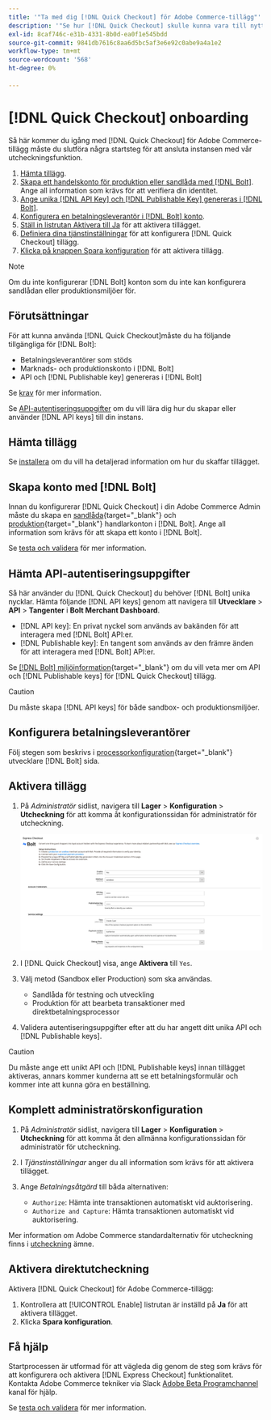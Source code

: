 ```yaml
---
title: '"Ta med dig [!DNL Quick Checkout] för Adobe Commerce-tillägg"'
description: '"Se hur [!DNL Quick Checkout] skulle kunna vara till nytta för er Adobe Commerce-instans och för att komma igång med och konfigurera tillägget."'
exl-id: 8caf746c-e31b-4331-8b0d-ea0f1e545bdd
source-git-commit: 9841db7616c8aa6d5bc5af3e6e92c0abe9a4a1e2
workflow-type: tm+mt
source-wordcount: '568'
ht-degree: 0%

---
```


# [!DNL Quick Checkout] onboarding

Så här kommer du igång med [!DNL Quick Checkout] för Adobe Commerce-tillägg måste du slutföra några startsteg för att ansluta instansen med vår utcheckningsfunktion.

1. [Hämta tillägg](#get-extension).
1. [Skapa ett handelskonto för produktion eller sandlåda med [!DNL Bolt]](#create-account-with-bolt). Ange all information som krävs för att verifiera din identitet.
1. [Ange unika [!DNL API Key] och [!DNL Publishable Key] genereras i [!DNL Bolt]](#obtain-api-credentials).
1. [Konfigurera en betalningsleverantör i [!DNL Bolt] konto](#configure-payment-providers).
1. [Ställ in listrutan Aktivera till Ja](#enable-extension) för att aktivera tillägget.
1. [Definiera dina tjänstinställningar](#complete-admin-configuration) för att konfigurera [!DNL Quick Checkout] tillägg.
1. [Klicka på knappen Spara konfiguration](#enable-live-quick-checkout) för att aktivera tillägg.

>[!NOTE]
>
> Om du inte konfigurerar [!DNL Bolt] konton som du inte kan konfigurera sandlådan eller produktionsmiljöer för.

## Förutsättningar

För att kunna använda [!DNL Quick Checkout]måste du ha följande tillgängliga för [!DNL Bolt]:

- Betalningsleverantörer som stöds
- Marknads- och produktionskonto i [!DNL Bolt]
- API och [!DNL Publishable key] genereras i [!DNL Bolt]

Se [krav](../quick-checkout/prerequisites.md) för mer information.

Se [API-autentiseringsuppgifter](#obtain-api-credentials) om du vill lära dig hur du skapar eller använder [!DNL API keys] till din instans.

## Hämta tillägg

Se [installera](../quick-checkout/install.md) om du vill ha detaljerad information om hur du skaffar tillägget.

## Skapa konto med [!DNL Bolt]

Innan du konfigurerar [!DNL Quick Checkout] i din Adobe Commerce Admin måste du skapa en [sandlåda](https://merchant-sandbox.bolt.com/register){target=&quot;_blank&quot;} och [produktion](https://merchant.bolt.com/register){target=&quot;_blank&quot;} handlarkonton i [!DNL Bolt]. Ange all information som krävs för att skapa ett konto i [!DNL Bolt].

Se [testa och validera](../quick-checkout/testing.md) för mer information.

## Hämta API-autentiseringsuppgifter

Så här använder du [!DNL Quick Checkout] du behöver [!DNL Bolt] unika nycklar. Hämta följande [!DNL API keys] genom att navigera till **Utvecklare** > **API** > **Tangenter** i **Bolt Merchant Dashboard**.

- [!DNL API key]: En privat nyckel som används av bakänden för att interagera med [!DNL Bolt] API:er.
- [!DNL Publishable key]: En tangent som används av den främre änden för att interagera med [!DNL Bolt] API:er.

Se [[!DNL Bolt] miljöinformation](https://help.bolt.com/developers/references/environment-details/#about-keys){target=&quot;_blank&quot;} om du vill veta mer om API och [!DNL Publishable keys] för [!DNL Quick Checkout] tillägg.

>[!CAUTION]
>
> Du måste skapa [!DNL API keys] för både sandbox- och produktionsmiljöer.

## Konfigurera betalningsleverantörer

Följ stegen som beskrivs i [processorkonfiguration](https://help.bolt.com/integrations/adobe-express-checkout/set-up/){target=&quot;_blank&quot;} utvecklare [!DNL Bolt] sida.

## Aktivera tillägg

1. På _Administratör_ sidlist, navigera till **Lager** > **Konfiguration** > **Utcheckning** för att komma åt konfigurationssidan för administratör för utcheckning.

   ![Snabb utcheckning](assets/admin-view.png)

1. I [!DNL Quick Checkout] visa, ange **Aktivera** till `Yes`.
1. Välj metod (Sandbox eller Production) som ska användas.

   - Sandlåda för testning och utveckling
   - Produktion för att bearbeta transaktioner med direktbetalningsprocessor

1. Validera autentiseringsuppgifter efter att du har angett ditt unika API och [!DNL Publishable keys].

>[!CAUTION]
>
> Du måste ange ett unikt API och [!DNL Publishable keys] innan tillägget aktiveras, annars kommer kunderna att se ett betalningsformulär och kommer inte att kunna göra en beställning.

## Komplett administratörskonfiguration

1. På _Administratör_ sidlist, navigera till **Lager** > **Konfiguration** > **Utcheckning** för att komma åt den allmänna konfigurationssidan för administratör för utcheckning.
1. I _Tjänstinställningar_ anger du all information som krävs för att aktivera tillägget.
1. Ange _Betalningsåtgärd_ till båda alternativen:

   - `Authorize`: Hämta inte transaktionen automatiskt vid auktorisering.
   - `Authorize and Capture`: Hämta transaktionen automatiskt vid auktorisering.

Mer information om Adobe Commerce standardalternativ för utcheckning finns i [utcheckning](https://docs.magento.com/user-guide/configuration/sales/checkout.html) ämne.

## Aktivera direktutcheckning

Aktivera [!DNL Quick Checkout] för Adobe Commerce-tillägg:

1. Kontrollera att [!UICONTROL Enable] listrutan är inställd på **Ja** för att aktivera tillägget.
1. Klicka **Spara konfiguration**.

## Få hjälp

Startprocessen är utformad för att vägleda dig genom de steg som krävs för att konfigurera och aktivera [!DNL Express Checkout] funktionalitet. Kontakta Adobe Commerce tekniker via Slack [Adobe Beta Programchannel](http://adobe-beta-programs.slack.com/) kanal för hjälp.

Se [testa och validera](../quick-checkout/testing.md) för mer information.
